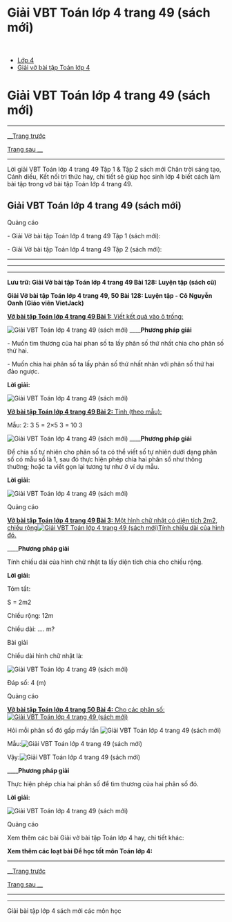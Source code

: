 # Giải VBT Toán lớp 4 trang 49 (sách mới)

﻿

  * [Lớp 4](https://vietjack.com/series/lop-4.jsp)
  * [Giải vở bài tập Toán lớp 4](https://vietjack.com/giai-vo-bai-tap-toan-4/index.jsp)



# Giải VBT Toán lớp 4 trang 49 (sách mới)

* * *

[__Trang trước](https://vietjack.com/giai-vo-bai-tap-toan-4/bai-127-luyen-tap.jsp)

[Trang sau __](https://vietjack.com/giai-vo-bai-tap-toan-4/bai-129-luyen-tap-chung.jsp)

* * *

Lời giải VBT Toán lớp 4 trang 49 Tập 1 & Tập 2 sách mới Chân trời sáng tạo, Cánh diều, Kết nối tri thức hay, chi tiết sẽ giúp học sinh lớp 4 biết cách làm bài tập trong vở bài tập Toán lớp 4 trang 49.

## Giải VBT Toán lớp 4 trang 49 (sách mới)

Quảng cáo

\- Giải Vở bài tập Toán lớp 4 trang 49 Tập 1 (sách mới):

\- Giải Vở bài tập Toán lớp 4 trang 49 Tập 2 (sách mới):

* * *

* * *

* * *

**Lưu trữ: Giải Vở bài tập Toán lớp 4 trang 49 Bài 128: Luyện tập (sách cũ)**

**Giải Vở bài tập Toán lớp 4 trang 49, 50 Bài 128: Luyện tập - Cô Nguyễn Oanh (Giáo viên VietJack)**

[**Vở bài tập Toán lớp 4 trang 49 Bài 1:** Viết kết quả vào ô trống: ](https://vietjack.com/giai-vo-bai-tap-toan-4/bai-1-trang-49-vbt-toan-4-tap-2.jsp)

![Giải VBT Toán lớp 4 trang 49 \(sách mới\)](https://vietjack.com/giai-vo-bai-tap-toan-4/images/2022-bai-1-trang-49-vbt-toan-4-tap-2-sua2022.PNG) ____**Phương pháp giải**

\- Muốn tìm thương của hai phan số ta lấy phân số thứ nhất chia cho phân số thứ hai.

\- Muốn chia hai phân số ta lấy phân số thứ nhất nhân với phân số thứ hai đảo ngược.

**Lời giải:**

![Giải VBT Toán lớp 4 trang 49 \(sách mới\)](https://vietjack.com/giai-vo-bai-tap-toan-4/images/2022-bai-1-trang-49-vbt-toan-4-tap-2-1-sua2022.PNG)

[**Vở bài tập Toán lớp 4 trang 49 Bài 2:** Tính (theo mẫu): ](https://vietjack.com/giai-vo-bai-tap-toan-4/bai-2-trang-49-vbt-toan-4-tap-2.jsp)

Mẫu:  2: 3 5 = 2×5 3 = 10 3

![Giải VBT Toán lớp 4 trang 49 \(sách mới\)](https://vietjack.com/giai-vo-bai-tap-toan-4/images/bai-2-trang-49-vbt-toan-4-tap-2-a.PNG) ____**Phương pháp giải**

Để chia số tự nhiên cho phân số ta có thể viết số tự nhiên dưới dạng phân số có mẫu số là 1, sau đó thực hiện phép chia hai phân số như thông thường; hoặc ta viết gọn lại tương tự như ở ví dụ mẫu.

**Lời giải:**

![Giải VBT Toán lớp 4 trang 49 \(sách mới\)](https://vietjack.com/giai-vo-bai-tap-toan-4/images/bai-2-trang-49-vbt-toan-4-tap-2-b.PNG)

Quảng cáo

[**Vở bài tập Toán lớp 4 trang 49 Bài 3:** Một hình chữ nhật có diện tích 2m2, chiều rộng![Giải VBT Toán lớp 4 trang 49 \(sách mới\)](https://vietjack.com/giai-vo-bai-tap-toan-4/images/bai-3-trang-49-vbt-toan-4-tap-2.PNG)Tính chiều dài của hình đó.](https://vietjack.com/giai-vo-bai-tap-toan-4/bai-3-trang-49-vbt-toan-4-tap-2.jsp)

____**Phương pháp giải**

Tính chiều dài của hình chữ nhật ta lấy diện tích chia cho chiều rộng.

**Lời giải:**

Tóm tắt:

S = 2m2

Chiều rộng: 12m

Chiều dài: …. m?

Bài giải

Chiều dài hình chữ nhật là:

![Giải VBT Toán lớp 4 trang 49 \(sách mới\)](https://vietjack.com/giai-vo-bai-tap-toan-4/images/bai-3-trang-49-vbt-toan-4-tap-2-2.PNG)

Đáp số: 4 (m)

Quảng cáo

[**Vở bài tập Toán lớp 4 trang 50 Bài 4:** Cho các phân số:![Giải VBT Toán lớp 4 trang 49 \(sách mới\)](https://vietjack.com/giai-vo-bai-tap-toan-4/images/bai-4-trang-50-vbt-toan-4-tap-2.PNG)](https://vietjack.com/giai-vo-bai-tap-toan-4/bai-4-trang-50-vbt-toan-4-tap-2.jsp)

Hỏi mỗi phân số đó gấp mấy lần ![Giải VBT Toán lớp 4 trang 49 \(sách mới\)](https://vietjack.com/giai-vo-bai-tap-toan-4/images/bai-4-trang-50-vbt-toan-4-tap-2-1.PNG)

Mẫu:![Giải VBT Toán lớp 4 trang 49 \(sách mới\)](https://vietjack.com/giai-vo-bai-tap-toan-4/images/bai-4-trang-50-vbt-toan-4-tap-2-2.PNG)

Vậy:![Giải VBT Toán lớp 4 trang 49 \(sách mới\)](https://vietjack.com/giai-vo-bai-tap-toan-4/images/bai-4-trang-50-vbt-toan-4-tap-2-3.PNG)

____**Phương pháp giải**

Thực hiện phép chia hai phân số để tìm thương của hai phân số đó.

**Lời giải:**

![Giải VBT Toán lớp 4 trang 49 \(sách mới\)](https://vietjack.com/giai-vo-bai-tap-toan-4/images/bai-4-trang-50-vbt-toan-4-tap-2-a.PNG)

Quảng cáo

Xem thêm các bài Giải vở bài tập Toán lớp 4 hay, chi tiết khác:

**Xem thêm các loạt bài Để học tốt môn Toán lớp 4:**

* * *

[__Trang trước](https://vietjack.com/giai-vo-bai-tap-toan-4/bai-127-luyen-tap.jsp)

[Trang sau __](https://vietjack.com/giai-vo-bai-tap-toan-4/bai-129-luyen-tap-chung.jsp)

* * *

* * *

Giải bài tập lớp 4 sách mới các môn học

